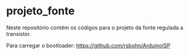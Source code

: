 # projeto_fonte

Neste repositório contém os códigos para o projeto da fonte regulada a transistor.

Para carregar o bootloader: https://github.com/rsbohn/ArduinoISP
